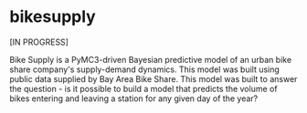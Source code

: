 # bikesupply

[IN PROGRESS]

Bike Supply is a PyMC3-driven Bayesian predictive model of an urban bike share company's supply-demand dynamics. This model was built using public data supplied by Bay Area Bike Share. This model was built to answer the question - is it possible to build a model that predicts the volume of bikes entering and leaving a station for any given day of the year?

